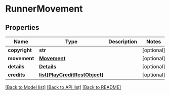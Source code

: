 # RunnerMovement

## Properties
Name | Type | Description | Notes
------------ | ------------- | ------------- | -------------
**copyright** | **str** |  | [optional] 
**movement** | [**Movement**](Movement.md) |  | [optional] 
**details** | [**Details**](Details.md) |  | [optional] 
**credits** | [**list[PlayCreditRestObject]**](PlayCreditRestObject.md) |  | [optional] 

[[Back to Model list]](../README.md#documentation-for-models) [[Back to API list]](../README.md#documentation-for-api-endpoints) [[Back to README]](../README.md)

